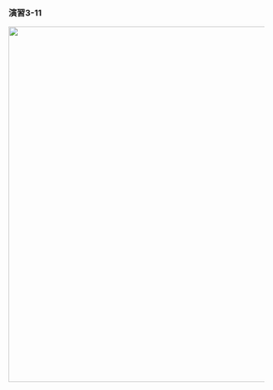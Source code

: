 ### 演習3-11
<img src="https://user-images.githubusercontent.com/48054315/148724501-0160a1fe-9b64-457a-b9aa-ccca8f37ac70.PNG" width="700px">
